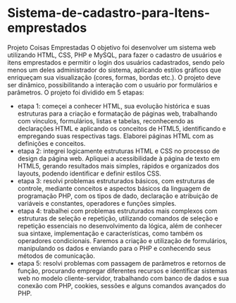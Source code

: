 # Sistema-de-cadastro-para-Itens-emprestados
Projeto Coisas Emprestadas
O objetivo foi desenvolver um sistema web utilizando HTML, CSS, PHP e MySQL, para fazer o cadastro de usuários e itens emprestados e permitir o login dos usuários cadastrados, sendo pelo menos um deles administrador do sistema, aplicando estilos gráficos que enriqueçam sua visualização (cores, formas, bordas etc.). O projeto deve ser dinâmico, possibilitando a interação com o usuário por formulários e parâmetros.
O projeto foi dividido em 5 etapas:

- etapa 1:
começei a conhecer HTML, sua evolução histórica e suas estruturas para a criação e formatação de páginas web, trabalhando com vínculos, formulários, listas e tabelas, reconhecendo as declarações HTML e aplicando os conceitos de HTML5, identificando e empregando suas respectivas tags. Elaborei páginas HTML com as definições e conceitos.
- etapa 2: 
integrei logicamente estruturas HTML e CSS no processo de design da página web. Apliquei a acessibilidade à página de texto em HTML5, gerando resultados mais simples, rápidos e organizados dos layouts, podendo identificar e definir estilos CSS.
- etapa 3:
resolvi problemas estruturados básicos, com estruturas de controle, mediante conceitos e aspectos básicos da linguagem de programação PHP, com os tipos de dado, declaração e atribuição de variáveis e constantes, operadores e funções simples.
- etapa 4:
trabalhei com problemas estruturados mais complexos com estruturas de seleção e repetição, utilizando comandos de seleção e repetição essenciais no desenvolvimento da lógica, além de conhecer sua sintaxe, implementação e características, como também os operadores condicionais. Faremos a criação e utilização de formulários, manipulando os dados e enviando para o PHP e conhecendo seus métodos de comunicação.
- etapa 5:
resolvi problemas com passagem de parâmetros e retornos de função, procurando empregar diferentes recursos e identificar sistemas web no modelo cliente-servidor, trabalhando com banco de dados e sua conexão com PHP, cookies, sessões e alguns comandos avançados do PHP.

